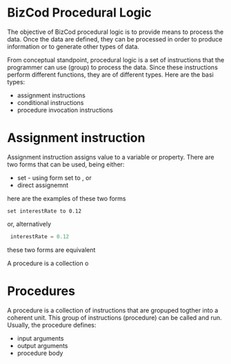 # BizCod Procedural Logic


The objective of BizCod procedural logic is to provide means to process the data. Once the data are defined, they can be processed in order to produce information or to generate other types of data.

From conceptual standpoint, procedural logic is a set of instructions that the programmer can use (group) to process the data. Since these instructions perform different functions, they are of different types. Here are the basi types:
- assignment instructions
- conditional instructions
- procedure invocation instructions

# Assignment instruction

Assignment instruction assigns value to a variable or property. There are two forms that can be used, being either:
- set - using form set <property> to <value>, or
- direct assignemnt

here are the examples of these two forms

```
set interestRate to 0.12

```

or, alternatively

```javascript
 interestRate = 0.12

```

these two forms are equivalent

A procedure is a collection o

# Procedures

A procedure is a collection of instructions that are gropuped togther into a coherent unit. This group of instructions (procedure) can be called and run. Usually, the procedure defines:
- input arguments
- output arguments
- procedure body





